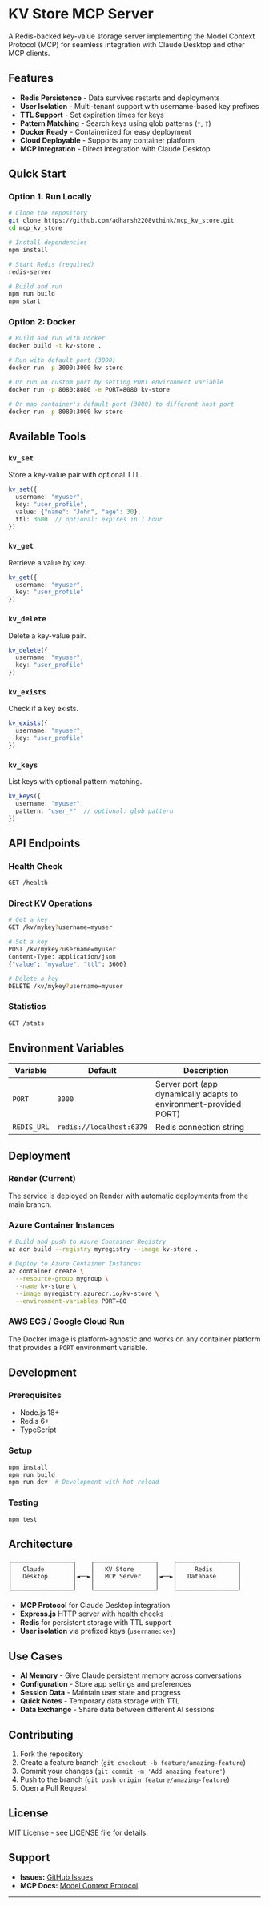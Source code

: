 # KV Store MCP Server

A Redis-backed key-value storage server implementing the Model Context Protocol (MCP) for seamless integration with Claude Desktop and other MCP clients.

## Features

- **Redis Persistence** - Data survives restarts and deployments
- **User Isolation** - Multi-tenant support with username-based key prefixes
- **TTL Support** - Set expiration times for keys
- **Pattern Matching** - Search keys using glob patterns (`*`, `?`)
- **Docker Ready** - Containerized for easy deployment
- **Cloud Deployable** - Supports any container platform
- **MCP Integration** - Direct integration with Claude Desktop

## Quick Start

### Option 1: Run Locally

```bash
# Clone the repository
git clone https://github.com/adharsh2208vthink/mcp_kv_store.git
cd mcp_kv_store

# Install dependencies
npm install

# Start Redis (required)
redis-server

# Build and run
npm run build
npm start
```

### Option 2: Docker

```bash
# Build and run with Docker
docker build -t kv-store .

# Run with default port (3000)
docker run -p 3000:3000 kv-store

# Or run on custom port by setting PORT environment variable
docker run -p 8080:8080 -e PORT=8080 kv-store

# Or map container's default port (3000) to different host port
docker run -p 8080:3000 kv-store
```

## Available Tools

### `kv_set`
Store a key-value pair with optional TTL.

```typescript
kv_set({
  username: "myuser",
  key: "user_profile", 
  value: {"name": "John", "age": 30},
  ttl: 3600  // optional: expires in 1 hour
})
```

### `kv_get`
Retrieve a value by key.

```typescript
kv_get({
  username: "myuser",
  key: "user_profile"
})
```

### `kv_delete`
Delete a key-value pair.

```typescript
kv_delete({
  username: "myuser",
  key: "user_profile"
})
```

### `kv_exists`
Check if a key exists.

```typescript
kv_exists({
  username: "myuser", 
  key: "user_profile"
})
```

### `kv_keys`
List keys with optional pattern matching.

```typescript
kv_keys({
  username: "myuser",
  pattern: "user_*"  // optional: glob pattern
})
```

## API Endpoints

### Health Check
```bash
GET /health
```

### Direct KV Operations
```bash
# Get a key
GET /kv/mykey?username=myuser

# Set a key  
POST /kv/mykey?username=myuser
Content-Type: application/json
{"value": "myvalue", "ttl": 3600}

# Delete a key
DELETE /kv/mykey?username=myuser
```

### Statistics
```bash
GET /stats
```

## Environment Variables

| Variable | Default | Description |
|----------|---------|-------------|
| `PORT` | `3000` | Server port (app dynamically adapts to environment-provided PORT) |
| `REDIS_URL` | `redis://localhost:6379` | Redis connection string |

## Deployment

### Render (Current)
The service is deployed on Render with automatic deployments from the main branch.

### Azure Container Instances
```bash
# Build and push to Azure Container Registry
az acr build --registry myregistry --image kv-store .

# Deploy to Azure Container Instances  
az container create \
  --resource-group mygroup \
  --name kv-store \
  --image myregistry.azurecr.io/kv-store \
  --environment-variables PORT=80
```

### AWS ECS / Google Cloud Run
The Docker image is platform-agnostic and works on any container platform that provides a `PORT` environment variable.

## Development

### Prerequisites
- Node.js 18+
- Redis 6+
- TypeScript

### Setup
```bash
npm install
npm run build
npm run dev  # Development with hot reload
```

### Testing
```bash
npm test
```

## Architecture

```
┌─────────────────┐    ┌─────────────────┐    ┌─────────────────┐
│   Claude        │    │   KV Store      │    │     Redis       │
│   Desktop       │◄──►│   MCP Server    │◄──►│   Database      │
│                 │    │                 │    │                 │
└─────────────────┘    └─────────────────┘    └─────────────────┘
```

- **MCP Protocol** for Claude Desktop integration
- **Express.js** HTTP server with health checks
- **Redis** for persistent storage with TTL support
- **User isolation** via prefixed keys (`username:key`)

## Use Cases

- **AI Memory** - Give Claude persistent memory across conversations
- **Configuration** - Store app settings and preferences  
- **Session Data** - Maintain user state and progress
- **Quick Notes** - Temporary data storage with TTL
- **Data Exchange** - Share data between different AI sessions

## Contributing

1. Fork the repository
2. Create a feature branch (`git checkout -b feature/amazing-feature`)
3. Commit your changes (`git commit -m 'Add amazing feature'`)
4. Push to the branch (`git push origin feature/amazing-feature`)
5. Open a Pull Request

## License

MIT License - see [LICENSE](LICENSE) file for details.

## Support

- **Issues:** [GitHub Issues](https://github.com/adharsh2208vthink/mcp_kv_store/issues)
- **MCP Docs:** [Model Context Protocol](https://modelcontextprotocol.io/)

---
